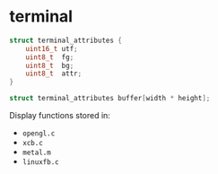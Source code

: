 # terminal

```c
struct terminal_attributes {
    uint16_t utf;
    uint8_t  fg;
    uint8_t  bg;
    uint8_t  attr;
}

struct terminal_attributes buffer[width * height];
```

Display functions stored in:
* `opengl.c`
* `xcb.c`
* `metal.m`
* `linuxfb.c`
